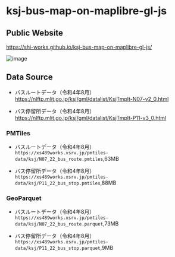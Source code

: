 # ksj-bus-map-on-maplibre-gl-js
## Public Website
https://shi-works.github.io/ksj-bus-map-on-maplibre-gl-js/

![image](https://github.com/shi-works/ksj-bus-map-on-maplibre-gl-js/assets/71203808/642c90fd-3e11-4567-b6bb-dab95e101fc5)

## Data Source
- バスルートデータ（令和4年8月）  
https://nlftp.mlit.go.jp/ksj/gml/datalist/KsjTmplt-N07-v2_0.html

- バス停留所データ（令和4年8月）  
https://nlftp.mlit.go.jp/ksj/gml/datalist/KsjTmplt-P11-v3_0.html

### PMTiles
- バスルートデータ（令和4年8月）  
`https://xs489works.xsrv.jp/pmtiles-data/ksj/N07_22_bus_route.pmtiles`,63MB

- バス停留所データ（令和4年8月）  
`https://xs489works.xsrv.jp/pmtiles-data/ksj/P11_22_bus_stop.pmtiles`,88MB

### GeoParquet
- バスルートデータ（令和4年8月）  
`https://xs489works.xsrv.jp/pmtiles-data/ksj/N07_22_bus_route.parquet`,73MB

- バス停留所データ（令和4年8月）  
`https://xs489works.xsrv.jp/pmtiles-data/ksj/P11_22_bus_stop.parquet`,9MB
